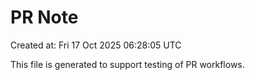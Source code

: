# PR Note

Created at: Fri 17 Oct 2025 06:28:05 UTC

This file is generated to support testing of PR workflows.

